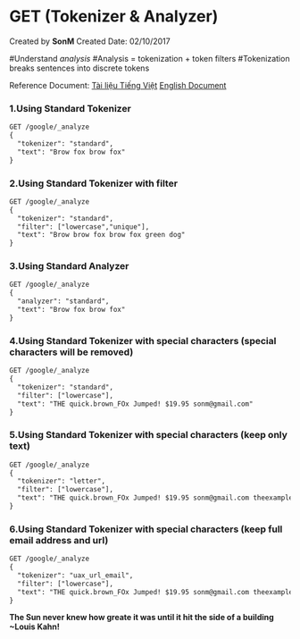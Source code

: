 # GET (Tokenizer & Analyzer)

Created by **SonM** 
Created Date: 02/10/2017

#Understand _analysis_
#Analysis = tokenization + token filters
#Tokenization breaks sentences into discrete tokens

Reference Document: 
[Tài liệu Tiếng Việt](https://viblo.asia/p/tim-hieu-tokenizers-pho-bien-trong-elasticsearch-GrLZDbke5k0)
[English Document](https://www.elastic.co/guide/en/elasticsearch/reference/current/analysis-tokenizers.html)

### 1.Using Standard Tokenizer
```rest
GET /google/_analyze
{
  "tokenizer": "standard",
  "text": "Brow fox brow fox"
}
```

### 2.Using Standard Tokenizer with filter
```rest
GET /google/_analyze
{
  "tokenizer": "standard",
  "filter": ["lowercase","unique"], 
  "text": "Brow brow fox brow fox green dog"
}
```

### 3.Using Standard Analyzer
```rest
GET /google/_analyze
{
  "analyzer": "standard",
  "text": "Brow fox brow fox"
}
```

### 4.Using Standard Tokenizer with special characters (special characters will be removed)
```rest
GET /google/_analyze
{
  "tokenizer": "standard",
  "filter": ["lowercase"], 
  "text": "THE quick.brown_FOx Jumped! $19.95 sonm@gmail.com"
}
```

### 5.Using Standard Tokenizer with special characters (keep only text)
```rest
GET /google/_analyze
{
  "tokenizer": "letter",
  "filter": ["lowercase"], 
  "text": "THE quick.brown_FOx Jumped! $19.95 sonm@gmail.com theexample.com"
}
```

### 6.Using Standard Tokenizer with special characters (keep full email address and url)
```rest
GET /google/_analyze
{
  "tokenizer": "uax_url_email",
  "filter": ["lowercase"], 
  "text": "THE quick.brown_FOx Jumped! $19.95 sonm@gmail.com theexample.com"
}
```


**The Sun never knew how greate it was until it hit the side of a building**
**~Louis Kahn!**
